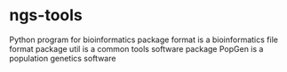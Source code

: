 # ngs-tools

Python program for bioinformatics
package format is a bioinformatics file format 
package util is a common tools software
package PopGen is a population genetics software

